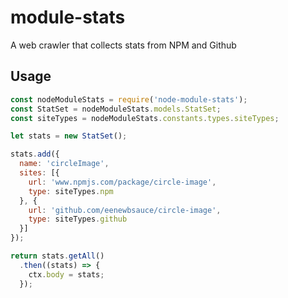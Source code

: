 # module-stats
A web crawler that collects stats from NPM and Github

## Usage

```javascript
const nodeModuleStats = require('node-module-stats');
const StatSet = nodeModuleStats.models.StatSet;
const siteTypes = nodeModuleStats.constants.types.siteTypes;

let stats = new StatSet();

stats.add({
  name: 'circleImage',
  sites: [{
    url: 'www.npmjs.com/package/circle-image',
    type: siteTypes.npm
  }, {
    url: 'github.com/eenewbsauce/circle-image',
    type: siteTypes.github
  }]
});

return stats.getAll()
  .then((stats) => {
    ctx.body = stats;
  });
```
